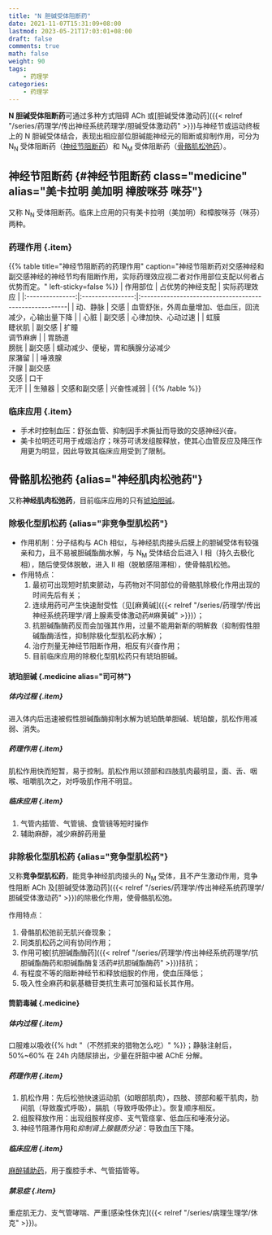 ```yaml
---
title: "N 胆碱受体阻断药"
date: 2021-11-07T15:31:09+08:00
lastmod: 2023-05-21T17:03:01+08:00
draft: false
comments: true
math: false
weight: 90
tags:
    - 药理学
categories:
    - 药理学
---
```


**N 胆碱受体阻断药**可通过多种方式阻碍 ACh 或[胆碱受体激动药]({{< relref "/series/药理学/传出神经系统药理学/胆碱受体激动药" >}})与神经节或运动终板上的 N 胆碱受体结合，表现出相应部位胆碱能神经元的阻断或抑制作用，可分为 N<sub>N</sub> 受体阻断药（[神经节阻断药](#神经节阻断药)）和 N<sub>M</sub> 受体阻断药（[骨骼肌松弛药](#骨骼肌松弛药)）。

<!--more-->

## 神经节阻断药 {#神经节阻断药 class="medicine" alias="美卡拉明 美加明 樟胺咪芬 咪芬"}

又称 N<sub>N</sub> 受体阻断药。临床上应用的只有美卡拉明（美加明）和樟胺咪芬（咪芬）两种。

### 药理作用 {.item}

{{% table title="神经节阻断药的药理作用" caption="神经节阻断药对交感神经和副交感神经的神经节均有阻断作用，实际药理效应视二者对作用部位支配以何者占优势而定。" left-sticky=false %}}
|     作用部位    | 占优势的神经支配 | 实际药理效应                                           |
|:---------------:|:----------------:|:-------------------------------------------------------|
|     动、静脉    |       交感       | 血管舒张，外周血量增加、低血压，回流减少，心输出量下降 |
|       心脏      |      副交感      | 心律加快、心动过速                                     |
| 虹膜<br/>睫状肌 |      副交感      | 扩瞳<br/>调节麻痹                                      |
| 胃肠道<br/>膀胱 |      副交感      | 蠕动减少、便秘，胃和胰腺分泌减少<br/>尿潴留            |
| 唾液腺<br/>汗腺 |  副交感<br/>交感 | 口干<br/>无汗                                          |
|      生殖器     |   交感和副交感   | 兴奋性减弱                                             |
{{% /table %}}

### 临床应用 {.item}

- 手术时控制血压：舒张血管、抑制因手术撕扯而导致的交感神经兴奋。
- 美卡拉明还可用于戒烟治疗；咪芬可诱发组胺释放，使其心血管反应及降压作用更为明显，因此导致其临床应用受到了限制。

## 骨骼肌松弛药 {alias="神经肌肉松弛药"}

又称**神经肌肉松弛药**，目前临床应用的只有[琥珀胆碱](#琥珀胆碱)。

### 除极化型肌松药 {alias="非竞争型肌松药"}

- 作用机制：分子结构与 ACh 相似，与神经肌肉接头后膜上的胆碱受体有较强亲和力，且不易被胆碱酯酶水解，与 N<sub>M</sub> 受体结合后进入 I 相（持久去极化相），随后使受体脱敏，进入 II 相（脱敏感阻滞相），使骨骼肌松弛。
- 作用特点：
    1. 最初可出现短时肌束颤动，与药物对不同部位的骨骼肌除极化作用出现的时间先后有关；
    2. 连续用药可产生快速耐受性（见[麻黄碱]({{< relref "/series/药理学/传出神经系统药理学/肾上腺素受体激动药#麻黄碱" >}})）；
    3. 抗胆碱酯酶药反而会加强其作用，过量不能用新斯的明解救（抑制假性胆碱酯酶活性，抑制除极化型肌松药水解）；
    4. 治疗剂量无神经节阻断作用，相反有兴奋作用；
    5. 目前临床应用的除极化型肌松药只有琥珀胆碱。

#### 琥珀胆碱 {.medicine alias="司可林"}

##### 体内过程 {.item}

进入体内后迅速被假性胆碱酯酶抑制水解为琥珀酰单胆碱、琥珀酸，肌松作用减弱、消失。

##### 药理作用 {.item}

肌松作用快而短暂，易于控制。肌松作用以颈部和四肢肌肉最明显，面、舌、咽喉、咀嚼肌次之，对呼吸肌作用不明显。

##### 临床应用 {.item}

1. 气管内插管、气管镜、食管镜等短时操作
2. 辅助麻醉，减少麻醉药用量

### 非除极化型肌松药 {alias="竞争型肌松药"}

又称**竞争型肌松药**，能竞争神经肌肉接头的 N<sub>M</sub> 受体，且不产生激动作用，竞争性阻断 ACh 及[胆碱受体激动药]({{< relref "/series/药理学/传出神经系统药理学/胆碱受体激动药" >}})的除极化作用，使骨骼肌松弛。

作用特点：
1. 骨骼肌松弛前无肌兴奋现象；
2. 同类肌松药之间有协同作用；
3. 作用可被[抗胆碱酯酶药]({{< relref "/series/药理学/传出神经系统药理学/抗胆碱酯酶药和胆碱酯酶复活药#抗胆碱酯酶药" >}})拮抗；
4. 有程度不等的阻断神经节和释放组胺的作用，使血压降低；
5. 吸入性全麻药和氨基糖苷类抗生素可加强和延长其作用。

#### 筒箭毒碱 {.medicine}

##### 体内过程 {.item}

口服难以吸收{{% hdt "（不然抓来的猎物怎么吃）" %}}；静脉注射后，50%\~60% 在 24h 内随尿排出，少量在肝脏中被 AChE 分解。

##### 药理作用 {.item}

1. 肌松作用：先后松弛快速运动肌（如眼部肌肉），四肢、颈部和躯干肌肉，肋间肌（导致腹式呼吸），膈肌（导致呼吸停止）。恢复顺序相反。
2. 组胺释放作用：出现组胺样皮疹、支气管痉挛、低血压和唾液分泌。
3. 神经节阻滞作用和*抑制肾上腺髓质分泌*：导致血压下降。

##### 临床应用 {.item}

<ins>麻醉辅助药</ins>，用于腹腔手术、气管插管等。

##### 禁忌症 {.item}

重症肌无力、支气管哮喘、严重[感染性休克]({{< relref "/series/病理生理学/休克" >}})。
